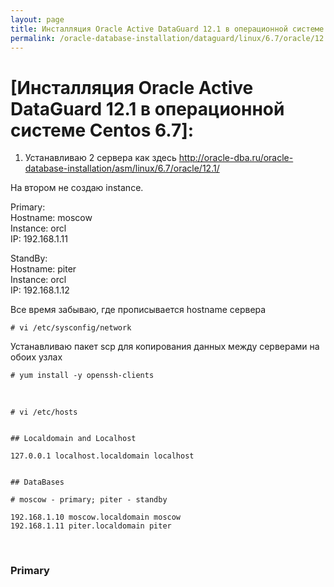 ```yaml
---
layout: page
title: Инсталляция Oracle Active DataGuard 12.1 в операционной системе Centos 6.7
permalink: /oracle-database-installation/dataguard/linux/6.7/oracle/12.1/1/
---
```


# [Инсталляция Oracle Active DataGuard 12.1 в операционной системе Centos 6.7]:


1) Устанавливаю 2 сервера как здесь
http://oracle-dba.ru/oracle-database-installation/asm/linux/6.7/oracle/12.1/


На втором не создаю instance.


Primary:  
Hostname: moscow  
Instance: orcl  
IP: 192.168.1.11  

StandBy:  
Hostname: piter  
Instance: orcl  
IP: 192.168.1.12  


Все время забываю, где прописывается hostname сервера

	# vi /etc/sysconfig/network


Устанавливаю пакет scp для копирования данных между серверами на обоих узлах

	# yum install -y openssh-clients


<br/>

	# vi /etc/hosts


	## Localdomain and Localhost

	127.0.0.1 localhost.localdomain localhost


	## DataBases

	# moscow - primary; piter - standby

	192.168.1.10 moscow.localdomain moscow
	192.168.1.11 piter.localdomain piter


<br/>



### Primary
